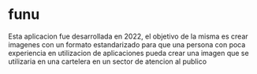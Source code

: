 # funu
Esta aplicacion fue desarrollada en 2022, el objetivo de la misma es crear imagenes con un formato estandarizado para que una persona con poca experiencia en utilizacion
de aplicaciones pueda crear una imagen que se utilizaria en una cartelera en un sector de atencion al publico
